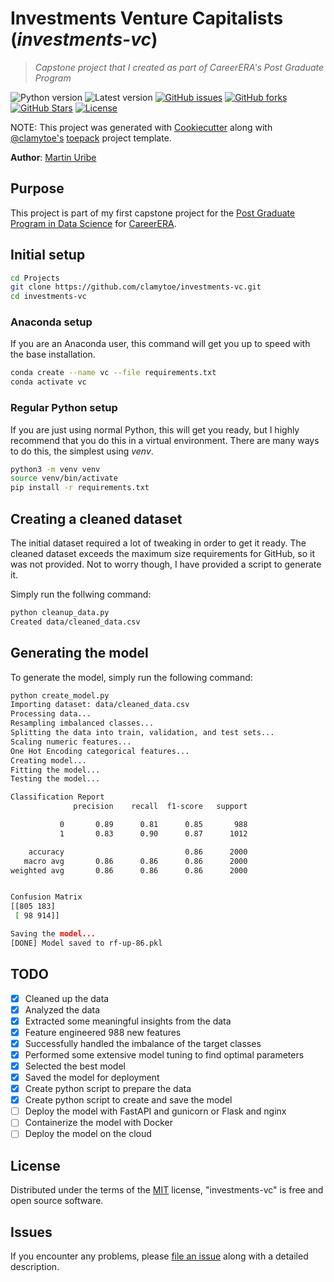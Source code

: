 # Investments Venture Capitalists (*investments-vc*)

> *Capstone project that I created as part of CareerERA's Post Graduate Program*

![Python version][python-version]
![Latest version][latest-version]
[![GitHub issues][issues-image]][issues-url]
[![GitHub forks][fork-image]][fork-url]
[![GitHub Stars][stars-image]][stars-url]
[![License][license-image]][license-url]

NOTE: This project was generated with [Cookiecutter](https://github.com/audreyr/cookiecutter) along with [@clamytoe's](https://github.com/clamytoe) [toepack](https://github.com/clamytoe/toepack) project template.

**Author**: [Martin Uribe](clamytoe@gmail.com)

## Purpose

This project is part of my first capstone project for the [Post Graduate Program in Data Science](https://www.careerera.com/data-science/post-graduate-program-in-data-science) for [CareerERA](https://www.careerera.com/).

## Initial setup

```zsh
cd Projects
git clone https://github.com/clamytoe/investments-vc.git
cd investments-vc
```

### Anaconda setup

If you are an Anaconda user, this command will get you up to speed with the base installation.

```zsh
conda create --name vc --file requirements.txt
conda activate vc
```

### Regular Python setup

If you are just using normal Python, this will get you ready, but I highly recommend that you do this in a virtual environment.
There are many ways to do this, the simplest using *venv*.

```zsh
python3 -m venv venv
source venv/bin/activate
pip install -r requirements.txt
```

## Creating a cleaned dataset

The initial dataset required a lot of tweaking in order to get it ready. The cleaned dataset exceeds the maximum size requirements for GitHub, so it was not provided. Not to worry though, I have provided a script to generate it.

Simply run the follwing command:

```bash
python cleanup_data.py
Created data/cleaned_data.csv
```

## Generating the model

To generate the model, simply run the following command:

```bash
python create_model.py
Importing dataset: data/cleaned_data.csv
Processing data...
Resampling imbalanced classes...
Splitting the data into train, validation, and test sets...
Scaling numeric features...
One Hot Encoding categorical features...
Creating model...
Fitting the model...
Testing the model...

Classification Report
              precision    recall  f1-score   support

           0       0.89      0.81      0.85       988
           1       0.83      0.90      0.87      1012

    accuracy                           0.86      2000
   macro avg       0.86      0.86      0.86      2000
weighted avg       0.86      0.86      0.86      2000


Confusion Matrix
[[805 183]
 [ 98 914]]

Saving the model...
[DONE] Model saved to rf-up-86.pkl
```

## TODO

* [X] Cleaned up the data
* [X] Analyzed the data
* [X] Extracted some meaningful insights from the data
* [X] Feature engineered 988 new features
* [X] Successfully handled the imbalance of the target classes
* [X] Performed some extensive model tuning to find optimal parameters
* [X] Selected the best model
* [X] Saved the model for deployment
* [X] Create python script to prepare the data
* [X] Create python script to create and save the model
* [ ] Deploy the model with FastAPI and gunicorn or Flask and nginx
* [ ] Containerize the model with Docker
* [ ] Deploy the model on the cloud

## License

Distributed under the terms of the [MIT](https://opensource.org/licenses/MIT) license, "investments-vc" is free and open source software.

## Issues

If you encounter any problems, please [file an issue](https://github.com/clamytoe/toepack/issues) along with a detailed description.

[python-version]:https://img.shields.io/badge/python-3.9.15-brightgreen.svg
[latest-version]:https://img.shields.io/badge/version-0.1.0-blue.svg
[issues-image]:https://img.shields.io/github/issues/clamytoe/investments-vc.svg
[issues-url]:https://github.com/clamytoe/investments-vc/issues
[fork-image]:https://img.shields.io/github/forks/clamytoe/investments-vc.svg
[fork-url]:https://github.com/clamytoe/investments-vc/network
[stars-image]:https://img.shields.io/github/stars/clamytoe/investments-vc.svg
[stars-url]:https://github.com/clamytoe/investments-vc/stargazers
[license-image]:https://img.shields.io/github/license/clamytoe/investments-vc.svg
[license-url]:https://github.com/clamytoe/investments-vc/blob/master/LICENSE
